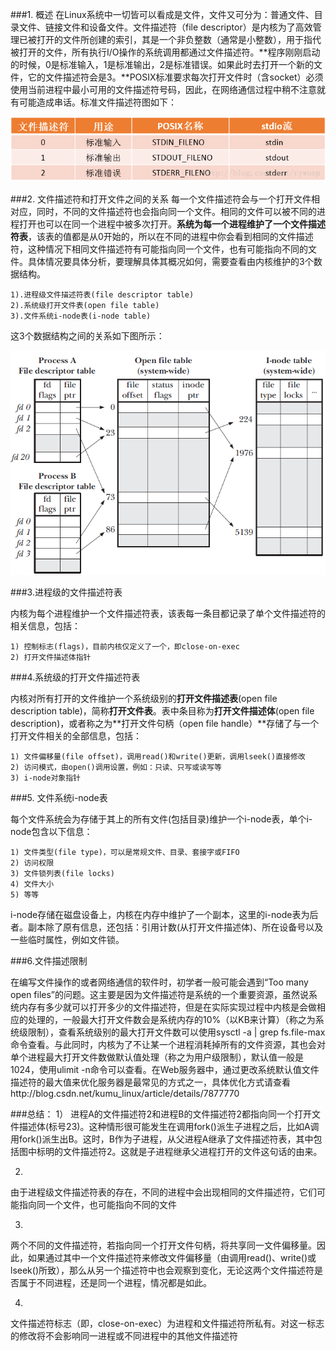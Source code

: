 ###1. 概述
在Linux系统中一切皆可以看成是文件，文件又可分为：普通文件、目录文件、链接文件和设备文件。文件描述符（file descriptor）是内核为了高效管理已被打开的文件所创建的索引，其是一个非负整数（通常是小整数），用于指代被打开的文件，所有执行I/O操作的系统调用都通过文件描述符。**程序刚刚启动的时候，0是标准输入，1是标准输出，2是标准错误。如果此时去打开一个新的文件，它的文件描述符会是3。**POSIX标准要求每次打开文件时（含socket）必须使用当前进程中最小可用的文件描述符号码，因此，在网络通信过程中稍不注意就有可能造成串话。标准文件描述符图如下：

![](images/fd.png)

###2. 文件描述符和打开文件之间的关系
每一个文件描述符会与一个打开文件相对应，同时，不同的文件描述符也会指向同一个文件。相同的文件可以被不同的进程打开也可以在同一个进程中被多次打开。**系统为每一个进程维护了一个文件描述符表**，该表的值都是从0开始的，所以在不同的进程中你会看到相同的文件描述符，这种情况下相同文件描述符有可能指向同一个文件，也有可能指向不同的文件。具体情况要具体分析，要理解具体其概况如何，需要查看由内核维护的3个数据结构。

    1).进程级文件描述符表(file descriptor table)
    2).系统级打开文件表(open file table)
    3).文件系统i-node表(i-node table)

这3个数据结构之间的关系如下图所示：

![](images/poi.png)

###3.进程级的文件描述符表

内核为每个进程维护一个文件描述符表，该表每一条目都记录了单个文件描述符的相关信息，包括：

    1) 控制标志(flags)，目前内核仅定义了一个，即close-on-exec
    2) 打开文件描述体指针

###4.系统级的打开文件描述符表

内核对所有打开的文件维护一个系统级别的**打开文件描述表**(open file description table)，简称**打开文件表**。表中条目称为**打开文件描述体**(open file description)，或者称之为**打开文件句柄（open file handle）**存储了与一个打开文件相关的全部信息，包括：

    1) 文件偏移量(file offset)，调用read()和write()更新，调用lseek()直接修改
    2) 访问模式，由open()调用设置，例如：只读、只写或读写等
    3) i-node对象指针

###5. 文件系统i-node表

每个文件系统会为存储于其上的所有文件(包括目录)维护一个i-node表，单个i-node包含以下信息：

    1) 文件类型(file type)，可以是常规文件、目录、套接字或FIFO
    2) 访问权限
    3) 文件锁列表(file locks)
    4) 文件大小
    5) 等等

i-node存储在磁盘设备上，内核在内存中维护了一个副本，这里的i-node表为后者。副本除了原有信息，还包括：引用计数(从打开文件描述体)、所在设备号以及一些临时属性，例如文件锁。

###6.文件描述限制

在编写文件操作的或者网络通信的软件时，初学者一般可能会遇到“Too many open files”的问题。这主要是因为文件描述符是系统的一个重要资源，虽然说系统内存有多少就可以打开多少的文件描述符，但是在实际实现过程中内核是会做相应的处理的，一般最大打开文件数会是系统内存的10%（以KB来计算）（称之为系统级限制），查看系统级别的最大打开文件数可以使用sysctl -a | grep fs.file-max命令查看。与此同时，内核为了不让某一个进程消耗掉所有的文件资源，其也会对单个进程最大打开文件数做默认值处理（称之为用户级限制），默认值一般是1024，使用ulimit -n命令可以查看。在Web服务器中，通过更改系统默认值文件描述符的最大值来优化服务器是最常见的方式之一，具体优化方式请查看http://blog.csdn.net/kumu_linux/article/details/7877770

###总结：
1）
进程A的文件描述符2和进程B的文件描述符2都指向同一个打开文件描述体(标号23)。这种情形很可能发生在调用fork()派生子进程之后，比如A调用fork()派生出B。这时，B作为子进程，从父进程A继承了文件描述符表，其中包括图中标明的文件描述符2。这就是子进程继承父进程打开的文件这句话的由来。

2)
由于进程级文件描述符表的存在，不同的进程中会出现相同的文件描述符，它们可能指向同一个文件，也可能指向不同的文件

3)
两个不同的文件描述符，若指向同一个打开文件句柄，将共享同一文件偏移量。因此，如果通过其中一个文件描述符来修改文件偏移量（由调用read()、write()或lseek()所致），那么从另一个描述符中也会观察到变化，无论这两个文件描述符是否属于不同进程，还是同一个进程，情况都是如此。

4)
文件描述符标志（即，close-on-exec）为进程和文件描述符所私有。对这一标志的修改将不会影响同一进程或不同进程中的其他文件描述符
